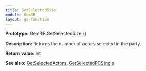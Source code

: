 ```yaml
---
title: GetSelectedSize
module: GemRB
layout: gs-function
---
```


**Prototype:** GemRB.GetSelectedSize ()

**Description:** Returns the number of actors selected in the party.

**Return value:** int

**See also:** [GetSelectedActors](GetSelectedActors.md), [GetSelectedPCSingle](GetSelectedPCSingle.md)
